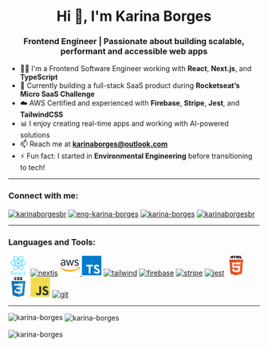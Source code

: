 <h1 align="center">Hi 👋, I'm Karina Borges</h1>
<h3 align="center">Frontend Engineer | Passionate about building scalable, performant and accessible web apps</h3>

- 👩‍💻 I'm a Frontend Software Engineer working with **React**, **Next.js**, and **TypeScript**
- 🚀 Currently building a full-stack SaaS product during **Rocketseat’s Micro SaaS Challenge**
- ☁️ AWS Certified and experienced with **Firebase**, **Stripe**, **Jest**, and **TailwindCSS**
- 📊 I enjoy creating real-time apps and working with AI-powered solutions
- 📫 Reach me at **karinaborges@outlook.com**
- ⚡ Fun fact: I started in **Environmental Engineering** before transitioning to tech!

---

<h3 align="left">Connect with me:</h3>
<p align="left">
<a href="https://twitter.com/karinaborgesbr" target="blank"><img align="center" src="https://raw.githubusercontent.com/rahuldkjain/github-profile-readme-generator/master/src/images/icons/Social/twitter.svg" alt="karinaborgesbr" height="30" width="40" /></a>
<a href="https://linkedin.com/in/eng-karina-borges" target="blank"><img align="center" src="https://raw.githubusercontent.com/rahuldkjain/github-profile-readme-generator/master/src/images/icons/Social/linked-in-alt.svg" alt="eng-karina-borges" height="30" width="40" /></a>
<a href="https://stackoverflow.com/users/karina-borges" target="blank"><img align="center" src="https://raw.githubusercontent.com/rahuldkjain/github-profile-readme-generator/master/src/images/icons/Social/stack-overflow.svg" alt="karina-borges" height="30" width="40" /></a>
<a href="https://instagram.com/karinaborgesbr" target="blank"><img align="center" src="https://raw.githubusercontent.com/rahuldkjain/github-profile-readme-generator/master/src/images/icons/Social/instagram.svg" alt="karinaborgesbr" height="30" width="40" /></a>
</p>

---

<h3 align="left">Languages and Tools:</h3>
<p align="left">
<a href="https://reactjs.org/" target="_blank"><img src="https://raw.githubusercontent.com/devicons/devicon/master/icons/react/react-original-wordmark.svg" alt="react" width="40" height="40"/></a>
<a href="https://nextjs.org/" target="_blank"><img src="https://cdn.worldvectorlogo.com/logos/nextjs-2.svg" alt="nextjs" width="40" height="40"/></a>
<a href="https://aws.amazon.com" target="_blank"> <img src="https://raw.githubusercontent.com/devicons/devicon/master/icons/amazonwebservices/amazonwebservices-original-wordmark.svg" alt="aws" width="40" height="40"/> </a>
<a href="https://www.typescriptlang.org/" target="_blank"><img src="https://raw.githubusercontent.com/devicons/devicon/master/icons/typescript/typescript-original.svg" alt="typescript" width="40" height="40"/></a>
<a href="https://tailwindcss.com/" target="_blank"><img src="https://www.vectorlogo.zone/logos/tailwindcss/tailwindcss-icon.svg" alt="tailwind" width="40" height="40"/></a>
<a href="https://firebase.google.com/" target="_blank"><img src="https://www.vectorlogo.zone/logos/firebase/firebase-icon.svg" alt="firebase" width="40" height="40"/></a>
<a href="https://stripe.com/" target="_blank"><img src="https://www.vectorlogo.zone/logos/stripe/stripe-icon.svg" alt="stripe" width="40" height="40"/></a>
<a href="https://jestjs.io/" target="_blank"><img src="https://www.vectorlogo.zone/logos/jestjsio/jestjsio-icon.svg" alt="jest" width="40" height="40"/></a>
<a href="https://www.w3schools.com/html/" target="_blank"><img src="https://raw.githubusercontent.com/devicons/devicon/master/icons/html5/html5-original-wordmark.svg" alt="html5" width="40" height="40"/></a>
<a href="https://www.w3schools.com/css/" target="_blank"><img src="https://raw.githubusercontent.com/devicons/devicon/master/icons/css3/css3-original-wordmark.svg" alt="css3" width="40" height="40"/></a>
<a href="https://developer.mozilla.org/en-US/docs/Web/JavaScript" target="_blank"><img src="https://raw.githubusercontent.com/devicons/devicon/master/icons/javascript/javascript-original.svg" alt="javascript" width="40" height="40"/></a>
<a href="https://git-scm.com/" target="_blank"><img src="https://www.vectorlogo.zone/logos/git-scm/git-scm-icon.svg" alt="git" width="40" height="40"/></a>
</p>

---

<p><img align="left" src="https://github-readme-stats.vercel.app/api/top-langs?username=karina-borges&show_icons=true&locale=en&layout=compact" alt="karina-borges" /></p>

<p>&nbsp;<img align="center" src="https://github-readme-stats.vercel.app/api?username=karina-borges&show_icons=true&locale=en" alt="karina-borges" /></p>

<p><img align="center" src="https://github-readme-streak-stats.herokuapp.com/?user=karina-borges&" alt="karina-borges" /></p>
